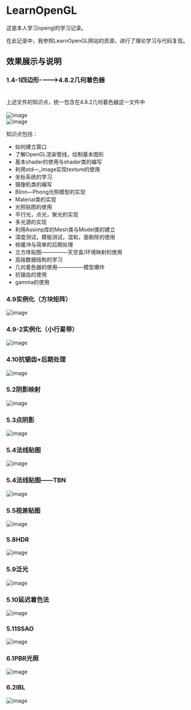LearnOpenGL<br>
=============
这是本人学习opengl的学习记录。<br>

在此记录中，我参照LearnOpenGL网站的资源，进行了理论学习与代码复现。<br>

效果展示与说明<br>
-------

### 1.4-1四边形---->4.8.2几何着色器<br><br>
上述文件的知识点，统一包含在4.8.2几何着色器这一文件中<br><br>
![image](https://github.com/architivism/Learning-Opengl/blob/main/img/%E5%87%A0%E4%BD%95%E7%9D%80%E8%89%B2%E5%99%A8.jpg)<br>
![image](https://github.com/architivism/Learning-Opengl/blob/main/img/%E6%A8%A1%E5%9E%8B%E5%AF%BC%E5%85%A5.jpg?raw=true)<br>

知识点包括：<br>
* 如何建立窗口<br>
* 了解OpenGL渲染管线，绘制基本图形<br>
* 基本shader的使用与shader类的编写<br>
* 利用std—_image实现texture的使用<br>
* 坐标系统的学习<br>
* 摄像机类的编写<br>
* Blinn—Phong光照模型的实现<br>
* Material类的实现<br>
* 光照贴图的使用<br>
* 平行光，点光，聚光的实现<br>
* 多光源的实现<br>
* 利用Assimp库的Mesh类与Model类的建立<br>
* 深度测试，模板测试，混和，面剔除的使用<br>
* 帧缓冲与简单的后期处理<br>
* 立方体贴图—————天空盒/环境映射的使用<br>
* 高级数据结构的学习<br>
* 几何着色器的使用—————模型爆炸<br>
* 抗锯齿的使用<br>
* gamma的使用<br>

### 4.9实例化（方块矩阵）<br>
![image](https://github.com/architivism/Learning-Opengl/blob/main/img/%E6%96%B9%E5%9D%97%E9%98%B5%E5%88%97.jpg)<br>

### 4.9-2实例化（小行星带）<br>
![image](https://user-images.githubusercontent.com/25945676/193178326-9c102124-ab8f-4c2e-a4fb-27c232c27de2.png)<br>

### 4.10抗锯齿+后期处理<br>
![image](https://github.com/architivism/Learning-Opengl/blob/main/img/%E6%8A%97%E9%94%AF%E9%BD%BF+%E5%90%8E%E6%9C%9F%E5%A4%84%E7%90%86.jpg?raw=true)
### 5.2阴影映射<br>
![image](https://github.com/architivism/Learning-Opengl/blob/main/img/%E9%98%B4%E5%BD%B1%E6%98%A0%E5%B0%84.jpg?raw=true)
### 5.3点阴影<br>
![image](https://github.com/architivism/Learning-Opengl/blob/main/img/%E7%82%B9%E9%98%B4%E5%BD%B1.jpg?raw=true)
### 5.4法线贴图<br>
![image](https://github.com/architivism/Learning-Opengl/blob/main/img/%E6%B3%95%E7%BA%BF%E8%B4%B4%E5%9B%BE.jpg?raw=true)
### 5.4法线贴图——TBN<br>
![image](https://github.com/architivism/Learning-Opengl/blob/main/img/%E6%B3%95%E7%BA%BF%E8%B4%B4%E5%9B%BETBN.jpg?raw=true)
### 5.5视差贴图<br>
![image](https://github.com/architivism/Learning-Opengl/blob/main/img/%E8%A7%86%E5%B7%AE%E8%B4%B4%E5%9B%BE.jpg?raw=true)
### 5.8HDR<br>
![image](https://github.com/architivism/Learning-Opengl/blob/main/img/HDR.jpg?raw=true)
### 5.9泛光<br>
![image](https://github.com/architivism/Learning-Opengl/blob/main/img/%E6%B3%9B%E5%85%89.jpg?raw=true)
### 5.10延迟着色法<br>
![image](https://github.com/architivism/Learning-Opengl/blob/main/img/%E5%BB%B6%E8%BF%9F%E7%9D%80%E8%89%B2%E6%B3%95.jpg?raw=true)
### 5.11SSAO<br>
![image](https://github.com/architivism/Learning-Opengl/blob/main/img/ssao.jpg?raw=true)
### 6.1PBR光照<br>
![image](https://github.com/architivism/Learning-Opengl/blob/main/img/PBR.jpg?raw=true)
### 6.2IBL<br>
![image](https://github.com/architivism/Learning-Opengl/blob/main/img/IBL.jpg?raw=true)

